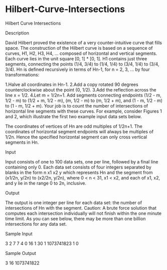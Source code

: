 # Hilbert-Curve-Intersections

Hilbert Curve Intersections

Description

David Hilbert proved the existence of a very counter-intuitive curve that fills space. The construction of the Hilbert curve is based on a sequence of curves, H1, H2, H3, H4, ... composed of horizontal and vertical segments. Each curve lies in the unit square [0, 1] * [0, 1]. H1 contains just three segments, connecting the points (1/4, 3/4) to (1/4, 1/4) to (3/4, 1/4) to (3/4, 3/4). Hn is defined recursively in terms of Hn-1, for n = 2, 3, ... by four transformations:

1.Halve all coordinates in Hn-1.
2.Add a copy rotated 90 degrees counterclockwise about the point (0, 1/2).
3.Add the reflection across the line x = 1/2.
4.Let m = 1/2n+1. Add segments connecting endpoints (1/2 - m, 1/2 - m) to (1/2 + m, 1/2 - m), (m, 1/2 - m) to (m, 1/2 + m), and (1 - m, 1/2 - m) to (1 - m, 1/2 + m).
Your job is to count the number of intersections of horizontal line segments with these curves. For example, consider Figures 1 and 2, which illustrate the first two example input data sets below.

The coordinates of vertices of Hn are odd multiples of 1/2n+1. The coordinates of horizontal segment endpoints will always be multiples of 1/2n. Hence the specified horizontal segment can only cross vertical segments in Hn.

Input

Input consists of one to 100 data sets, one per line, followed by a final line containing only 0. Each data set consists of four integers separated by blanks in the form
n x1 x2 y
which represents Hn and the segment from (x1/2n, y/2n) to (x2/2n, y/2n), where 0 < n < 31, x1 < x2, and each of x1, x2, and y lie in the range 0 to 2n, inclusive.

Output

The output is one integer per line for each data set: the number of intersections of Hn with the segment. Caution: A brute force solution that computes each intersection individually will not finish within the one minute time limit. As you can see below, there may be more than one billion intersections for any data set.

Sample Input

3 2 7 7
4 0 16 1
30 1 1073741823 1
0

Sample Output

3
16
1073741822
